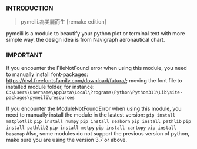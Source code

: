 ### INTRODUCTION
> pymeili.為美麗而生 [remake edition]

pymeili is a module to beautify your python plot or terminal text with more simple way. the design idea is from Navigraph aeronautical chart.

### IMPORTANT
If you encounter the FileNotFound error when using this module, you need to manually install font-packages: https://dwl.freefontsfamily.com/download/futura/; 
moving the font file to installed module folder, for instance: `C:\Users\Username\AppData\Local\Programs\Python\Python311\Lib\site-packages\pymeili\resources`

If you encounter the ModuleNotFoundError when using this module, you need to manually install the module in the lastest version:
`pip install matplotlib`
`pip install numpy`
`pip install seaborn`
`pip install pathlib`
`pip install pathlib2`
`pip install metpy`
`pip install cartopy`
`pip install basemap`
Also, some modules do not support the previous version of python, make sure you are using the version 3.7 or above.
